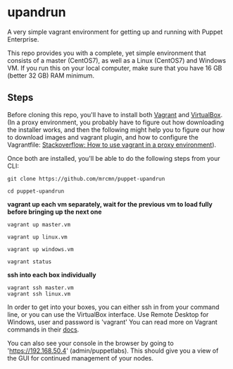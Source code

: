 # upandrun #

A very simple vagrant environment for getting up and running with Puppet Enterprise. 

This repo provides you with a complete, yet simple environment that consists of a master (CentOS7), as well as a Linux (CentOS7) and Windows VM. If you run this on your local computer, make sure that you have 16 GB (better 32 GB) RAM minimum.

## Steps ##

Before cloning this repo, you'll have to install both [Vagrant](https://www.vagrantup.com/) and [VirtualBox](https://www.virtualbox.org/wiki/Downloads). (In a proxy environment, you probably have to figure out how downloading the installer works, and then the following might help you to figure our how to download images and vagrant plugin, and how to configure the Vagrantfile: [Stackoverflow: How to use vagrant in a proxy environment](https://stackoverflow.com/questions/19872591/how-to-use-vagrant-in-a-proxy-environment)).

Once both are installed, you'll be able to do the following steps from your CLI:

```
git clone https://github.com/mrcmn/puppet-upandrun

cd puppet-upandrun
```
**vagrant up each vm separately, wait for the previous vm to load fully before bringing up the next one** 

```
vagrant up master.vm

vagrant up linux.vm

vagrant up windows.vm

vagrant status
```
**ssh into each box individually**

```
vagrant ssh master.vm
vagrant ssh linux.vm
```

In order to get into your boxes, you can either ssh in from your command line, or you can use the VirtualBox interface. Use Remote Desktop for Windows, user and password is 'vagrant' You can read more on Vagrant commands in their [docs](https://www.vagrantup.com/docs/cli/). 

You can also see your console in the browser by going to 'https://192.168.50.4' (admin/puppetlabs). This should give you a view of the GUI for continued management of your nodes.
